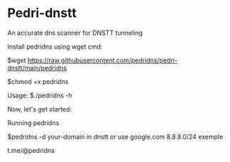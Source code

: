 # Pedri-dnstt
An accurate dns scanner for DNSTT tunneling


Install pedridns using wget cmd:

$wget https://raw.githubusercontent.com/pedridns/pedri-dnstt/main/pedridns

$chmod +x pedridns

Usage:
$./pedridns -h 

Now, let's get started:

Running pedridns

$pedridns -d your-domain in dnstt or use google.com 8.8.8.0/24 exemple 

t.me/@pedridns 
